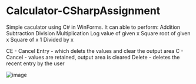 # Calculator-CSharpAssignment

Simple caculator using C# in WinForms.
It can able to perform: 
  Addition
  Subtraction
  Division
  Multiplication
  Log value of given x
  Square root of given x
  Square of x
  1 Divided by x
  
  CE - Cancel Entry - which delets the values and clear the output area
  C - Cancel - values are retained, output area is cleared
  Delete - deletes the recent entry by the user

![image](https://user-images.githubusercontent.com/53309069/169283571-05fdddc8-4176-44a1-82c2-cf81b80404c7.png)
